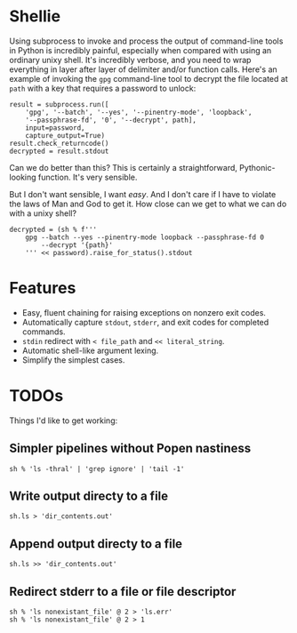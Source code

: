 # Shellie

Using subprocess to invoke and process the output of command-line tools in
Python is incredibly painful, especially when compared with using an ordinary
unixy shell. It's incredibly verbose, and you need to wrap everything in
layer after layer of delimiter and/or function calls. Here's an example of
invoking the `gpg` command-line tool to decrypt the file located at `path`
with a key that requires a password to unlock:

    result = subprocess.run([
        'gpg', '--batch', '--yes', '--pinentry-mode', 'loopback',
        '--passphrase-fd', '0', '--decrypt', path],
        input=password,
        capture_output=True)
    result.check_returncode()
    decrypted = result.stdout

Can we do better than this? This is certainly a straightforward,
Pythonic-looking function. It's very sensible.

But I don't want sensible, I want _easy_. And I don't care if I have to violate
the laws of Man and God to get it. How close can we get to what we can do with
a unixy shell?

    decrypted = (sh % f'''
        gpg --batch --yes --pinentry-mode loopback --passphrase-fd 0
            --decrypt '{path}'
        ''' << password).raise_for_status().stdout

# Features

* Easy, fluent chaining for raising exceptions on nonzero exit codes.
* Automatically capture `stdout`, `stderr`, and exit codes for completed
  commands.
* `stdin` redirect with `< file_path` and `<< literal_string`.
* Automatic shell-like argument lexing.
* Simplify the simplest cases.

# TODOs

Things I'd like to get working:

## Simpler pipelines without Popen nastiness

    sh % 'ls -thral' | 'grep ignore' | 'tail -1'

## Write output directy to a file

    sh.ls > 'dir_contents.out'

## Append output directy to a file

    sh.ls >> 'dir_contents.out'

## Redirect stderr to a file or file descriptor

    sh % 'ls nonexistant_file' @ 2 > 'ls.err'
    sh % 'ls nonexistant_file' @ 2 > 1
